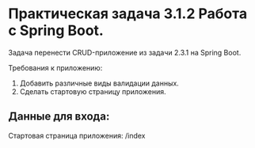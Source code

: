 # Практическая задача 3.1.2 Работа с Spring Boot.
Задача перенести CRUD-приложение из задачи 2.3.1 на Spring Boot.

Требования к приложению:
1. Добавить различные виды валидации данных.
2. Сделать стартовую страницу приложения.

## Данные для входа:
Стартовая страница приложения: /index
